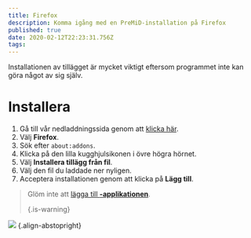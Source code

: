 ```yaml
---
title: Firefox
description: Komma igång med en PreMiD-installation på Firefox
published: true
date: 2020-02-12T22:23:31.756Z
tags: 
---
```


Installationen av tillägget är mycket viktigt eftersom programmet inte kan göra något av sig själv.

# Installera
1. Gå till vår nedladdningssida genom att [klicka här](https://premid.app/downloads).
2. Välj **Firefox**.
3. Sök efter `about:addons`.
4. Klicka på den lilla kugghjulsikonen i övre högra hörnet.
5. Välj **Installera tillägg från fil**.
6. Välj den fil du laddade ner nyligen.
7. Acceptera installationen genom att klicka på **Lägg till**.

> Glöm inte att [lägga till **-applikationen**](/install). 
> 
> {.is-warning}

![](https://img.icons8.com/color/2x/firefox.png) {.align-abstopright}